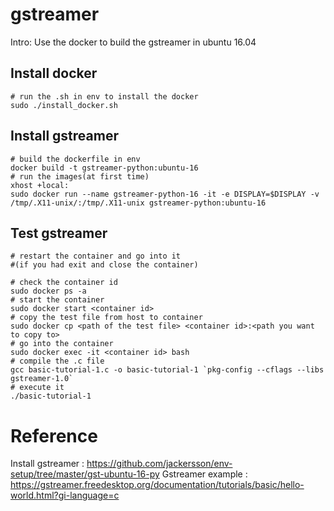 # gstreamer
Intro: Use the docker to build the gstreamer in ubuntu 16.04
## Install docker
	# run the .sh in env to install the docker
	sudo ./install_docker.sh	
## Install gstreamer
	# build the dockerfile in env
	docker build -t gstreamer-python:ubuntu-16 
	# run the images(at first time)
	xhost +local:
	sudo docker run --name gstreamer-python-16 -it -e DISPLAY=$DISPLAY -v /tmp/.X11-unix/:/tmp/.X11-unix gstreamer-python:ubuntu-16
## Test gstreamer
	# restart the container and go into it 
	#(if you had exit and close the container)
	
	# check the container id
	sudo docker ps -a
	# start the container
	sudo docker start <container id>
	# copy the test file from host to container
	sudo docker cp <path of the test file> <container id>:<path you want to copy to>
	# go into the container
	sudo docker exec -it <container id> bash
	# compile the .c file
	gcc basic-tutorial-1.c -o basic-tutorial-1 `pkg-config --cflags --libs gstreamer-1.0`
	# execute it
	./basic-tutorial-1
# Reference
Install gstreamer :
https://github.com/jackersson/env-setup/tree/master/gst-ubuntu-16-py
Gstreamer example :
https://gstreamer.freedesktop.org/documentation/tutorials/basic/hello-world.html?gi-language=c
